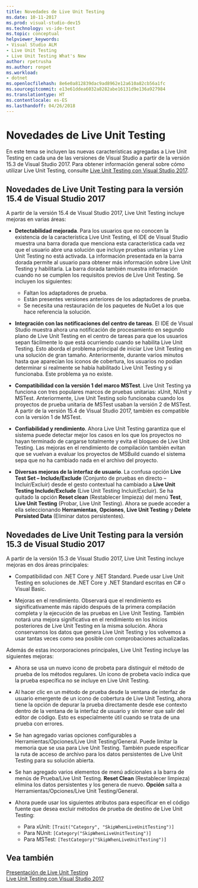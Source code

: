 ```yaml
---
title: Novedades de Live Unit Testing
ms.date: 10-11-2017
ms.prod: visual-studio-dev15
ms.technology: vs-ide-test
ms.topic: conceptual
helpviewer_keywords:
- Visual Studio ALM
- Live Unit Testing
- Live Unit Testing What's New
author: rpetrusha
ms.author: ronpet
ms.workload:
- dotnet
ms.openlocfilehash: 8e6e0a812839dac9ad8962e12a610a82cb56a1fc
ms.sourcegitcommit: e13e61ddea6032a8282abe16131d9e136a927984
ms.translationtype: HT
ms.contentlocale: es-ES
ms.lasthandoff: 04/26/2018
---
```

# <a name="whats-new-in-live-unit-testing"></a>Novedades de Live Unit Testing

En este tema se incluyen las nuevas características agregadas a Live Unit Testing en cada una de las versiones de Visual Studio a partir de la versión 15.3 de Visual Studio 2017. Para obtener información general sobre cómo utilizar Live Unit Testing, consulte [Live Unit Testing con Visual Studio 2017](live-unit-testing.md).

## <a name="whats-new-in-live-unit-testing-for-visual-studio-2017-version-154"></a>Novedades de Live Unit Testing para la versión 15.4 de Visual Studio 2017

A partir de la versión 15.4 de Visual Studio 2017, Live Unit Testing incluye mejoras en varias áreas:

- **Detectabilidad mejorada**. Para los usuarios que no conocen la existencia de la característica Live Unit Testing, el IDE de Visual Studio muestra una barra dorada que menciona esta característica cada vez que el usuario abre una solución que incluye pruebas unitarias y Live Unit Testing no está activada. La información presentada en la barra dorada permite al usuario para obtener más información sobre Live Unit Testing y habilitarla. La barra dorada también muestra información cuando no se cumplen los requisitos previos de Live Unit Testing. Se incluyen los siguientes:

   - Faltan los adaptadores de prueba.
   - Están presentes versiones anteriores de los adaptadores de prueba.
   - Se necesita una restauración de los paquetes de NuGet a los que hace referencia la solución. 

- **Integración con las notificaciones del centro de tareas**. El IDE de Visual Studio muestra ahora una notificación de procesamiento en segundo plano de Live Unit Testing en el centro de tareas para que los usuarios sepan fácilmente lo que está ocurriendo cuando se habilita Live Unit Testing. Esto aborda el problema principal de iniciar Live Unit Testing en una solución de gran tamaño. Anteriormente, durante varios minutos hasta que aparecían los iconos de cobertura, los usuarios no podían determinar si realmente se había habilitado Live Unit Testing y si funcionaba. Este problema ya no existe.

- **Compatibilidad con la versión 1 del marco MSTest**. Live Unit Testing ya funciona con tres populares marcos de pruebas unitarias: xUnit, NUnit y MSTest. Anteriormente, Live Unit Testing solo funcionaba cuando los proyectos de prueba unitaria de MSTest usaban la versión 2 de MSTest. A partir de la versión 15.4 de Visual Studio 2017, también es compatible con la versión 1 de MSTest. 

- **Confiabilidad y rendimiento**. Ahora Live Unit Testing garantiza que el sistema puede detectar mejor los casos en los que los proyectos no hayan terminado de cargarse totalmente y evita el bloqueo de Live Unit Testing. Las mejoras en el rendimiento de compilación también evitan que se vuelvan a evaluar los proyectos de MSBuild cuando el sistema sepa que no ha cambiado nada en el archivo del proyecto.  

- **Diversas mejoras de la interfaz de usuario**. La confusa opción **Live Test Set – Include/Exclude** (Conjunto de pruebas en directo – Incluir/Excluir) desde el gesto contextual ha cambiado a **Live Unit Testing Include/Exclude** (Live Unit Testing Incluir/Excluir). Se ha quitado la opción **Reset clean** (Restablecer limpieza) del menú **Test**, **Live Unit Testing** (Probar, Live Unit Testing). Ahora se puede acceder a ella seleccionando **Herramientas**, **Opciones**, **Live Unit Testing** y **Delete Persisted Data** (Eliminar datos persistentes).

## <a name="whats-new-in-live-unit-testing-for-visual-studio-2017-version-153"></a>Novedades de Live Unit Testing para la versión 15.3 de Visual Studio 2017

A partir de la versión 15.3 de Visual Studio 2017, Live Unit Testing incluye mejoras en dos áreas principales:

- Compatibilidad con .NET Core y .NET Standard. Puede usar Live Unit Testing en soluciones de .NET Core y .NET Standard escritas en C# o Visual Basic.
 
-  Mejoras en el rendimiento. Observará que el rendimiento es significativamente más rápido después de la primera compilación completa y la ejecución de las pruebas en Live Unit Testing. También notará una mejora significativa en el rendimiento en los inicios posteriores de Live Unit Testing en la misma solución. Ahora conservamos los datos que genera Live Unit Testing y los volvemos a usar tantas veces como sea posible con comprobaciones actualizadas. 
 
Además de estas incorporaciones principales, Live Unit Testing incluye las siguientes mejoras: 

- Ahora se usa un nuevo icono de probeta para distinguir el método de prueba de los métodos regulares. Un icono de probeta vacío indica que la prueba específica no se incluye en Live Unit Testing. 

- Al hacer clic en un método de prueba desde la ventana de interfaz de usuario emergente de un icono de cobertura de Live Unit Testing, ahora tiene la opción de depurar la prueba directamente desde ese contexto dentro de la ventana de la interfaz de usuario y sin tener que salir del editor de código. Esto es especialmente útil cuando se trata de una prueba con errores.  

- Se han agregado varias opciones configurables a Herramientas/Opciones/Live Unit Testing/General. Puede limitar la memoria que se usa para Live Unit Testing. También puede especificar la ruta de acceso de archivo para los datos persistentes de Live Unit Testing para su solución abierta. 

- Se han agregado varios elementos de menú adicionales a la barra de menús de Prueba/Live Unit Testing. **Reset Clean**  (Restablecer limpieza) elimina los datos persistentes y los genera de nuevo. **Opción** salta a Herramientas/Opciones/Live Unit Testing/General.
  
- Ahora puede usar los siguientes atributos para especificar en el código fuente que desea excluir métodos de prueba de destino de Live Unit Testing:
   - Para xUnit: `[Trait("Category", "SkipWhenLiveUnitTesting")]`
   - Para NUnit: `[Category("SkipWhenLiveUnitTesting")]`
   - Para MSTest: `[TestCategory("SkipWhenLiveUnitTesting")]`

## <a name="see-also"></a>Vea también
[Presentación de Live Unit Testing](live-unit-testing-intro.md)   
[Live Unit Testing con Visual Studio 2017](live-unit-testing.md)

